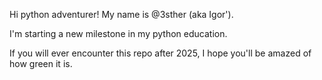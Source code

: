Hi python adventurer! My name is @3sther (aka Igor').

I'm starting a new milestone in my python education.

If you will ever encounter this repo after 2025, I hope you'll be amazed of how green it is.
